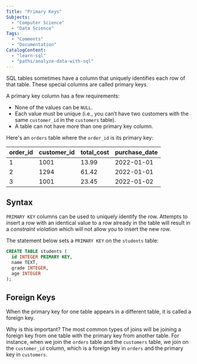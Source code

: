 ```yaml
---
Title: "Primary Keys"
Subjects:
  - "Computer Science"
  - "Data Science"
Tags: 
  - "Comments"
  - "Documentation"
CatalogContent:
  - "learn-sql"
  - "paths/analyze-data-with-sql"
---
```


SQL tables sometimes have a column that uniquely identifies each row of that table. These special columns are called primary keys.

A primary key column has a few requirements:

- None of the values can be `NULL`.
- Each value must be unique (i.e., you can’t have two customers with the same `customer_id` in the `customers` table).
- A table can not have more than one primary key column.

Here's an `orders` table where the `order_id` is its primary key:

| order_id | customer_id | total_cost | purchase_date |
| --- | --- | --- | --- |
| 1	| 1001	| 13.99	| 2022-01-01 |
| 2	| 1294	| 61.42	| 2022-01-01 |
| 3	| 1001	| 23.45	| 2022-01-02 |

## Syntax

 `PRIMARY KEY` columns can be used to uniquely identify the row. Attempts to insert a row with an identical value to a row already in the table will result in a *constraint violation* which will not allow you to insert the new row.

The statement below sets a `PRIMARY KEY` on the `students` table:

```sql
CREATE TABLE students (
  id INTEGER PRIMARY KEY, 
  name TEXT,
  grade INTEGER,
  age INTEGER
);
```

## Foreign Keys

When the primary key for one table appears in a different table, it is called a foreign key.

Why is this important? The most common types of joins will be joining a foreign key from one table with the primary key from another table. For instance, when we join the `orders` table and the `customers` table, we join on the `customer_id` column, which is a foreign key in `orders` and the primary key in `customers`.
